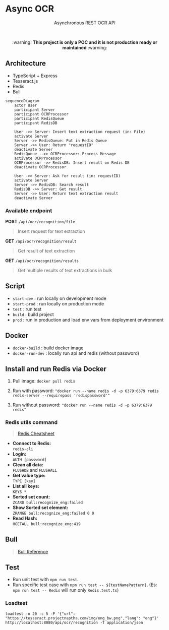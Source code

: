 # Async OCR
<p align="center">
Asynchronous REST OCR API
</p>

<br/>

<p align="center">
:warning:
<b>This project is only a POC and it is not production ready or maintained</b>
:warning:
</p>

## Architecture
- TypeScript + Express
- Tesseract.js
- Redis
- Bull

```mermaid
sequenceDiagram
    actor User
    participant Server
    participant OCRProcessor
    participant RedisQueue
    participant RedisDB

    User ->> Server: Insert text extraction request (in: File)
    activate Server
    Server ->> RedisQueue: Put in Redis Queue
    Server ->> User: Return "requestID"
    deactivate Server
    RedisQueue -->> OCRProcessor: Process Message
    activate OCRProcessor
    OCRProcessor ->> RedisDB: Insert result on Redis DB
    deactivate OCRProcessor

    User ->> Server: Ask for result (in: requestID)
    activate Server
    Server ->> RedisDB: Search result
    RedisDB ->> Server: Get result
    Server ->> User: Return text extraction result
    deactivate Server
```

### Available endpoint

**POST** `/api/ocr/recognition/file`
> Insert request for text extraction

**GET** `/api/ocr/recognition/result`
> Get result of text extraction

**GET** `/api/ocr/recognition/results`
> Get multiple results of text extractions in bulk

## Script

- `start-dev` : run locally on development mode 
- `start-prod` : run locally on production mode
- `test` : run test
- `build` : build project
- `prod` : run in production and load env vars from deployment environment

## Docker
- `docker-build` : build docker image
- `docker-run-dev` : locally run api and redis (without password)


## Install and run Redis via Docker

1. Pull image: `docker pull redis`


2. Run with password: `"docker run --name redis -d -p 6379:6379 redis redis-server --requirepass 'redispassword'"`
3. Run without password: `"docker run --name redis -d -p 6379:6379 redis"`

### Redis utils command

> [Redis Cheatsheet](https://quickref.me/redis)

- **Connect to Redis:** <br/> `redis-cli`
- **Login:** <br/> `AUTH [password]`
- **Clean all data:** <br/> `FLUSHDB` and `FLUSHALL`
- **Get value type:** <br/> `TYPE [key]`
- **List all keys:** <br/> `KEYS *`
- **Sorted set count:** <br/> `ZCARD bull:recognize_eng:failed`
- **Show Sorted set element:** <br/> `ZRANGE bull:recognize_eng:failed 0 0`
- **Read Hash:** <br/> `HGETALL bull:recognize_eng:419`

## Bull

> [Bull Reference](https://github.com/OptimalBits/bull/blob/develop/REFERENCE.md)

## Test

- Run unit test with `npm run test`.
- Run specific test case with `npm run test -- ${testNamePattern}`. (Es: `npm run test -- Redis` will run only `Redis.test.ts`)

### Loadtest
`loadtest -n 20 -c 5 -P '{"url": "https://tesseract.projectnaptha.com/img/eng_bw.png","lang": "eng"}' http://localhost:8080/api/ocr/recognition -T application/json`

